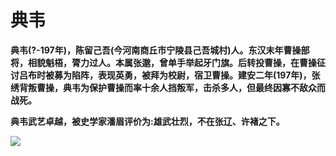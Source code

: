 # 典韦

**典韦(?-197年)，陈留己吾(今河南商丘市宁陵县己吾城村)人。东汉末年曹操部将，相貌魁梧，膂力过人。本属张邈，曾单手举起牙门旗。后转投曹操，在曹操征讨吕布时被募为陷阵，表现英勇，被拜为校尉，宿卫曹操。建安二年(197年)，张绣背叛曹操，典韦为保护曹操而率十余人挡叛军，击杀多人，但最终因寡不敌众而战死。**

**典韦武艺卓越，被史学家潘眉评价为:雄武壮烈，不在张辽、许褚之下。**

![](/home/zjg/Pictures/dw.jpg)